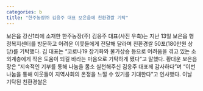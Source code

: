 ```yaml
---
categories: b
title: "한주농장㈜ 김응주 대표 보은읍에 친환경쌀 기탁"
---
```

보은읍 강신1리에 소재한 한주농장(주) 김응주 대표(사진 우측)는 지난 13일 보은읍 행정복지센터를 방문하고 어려운 이웃들에게 전달해 달라며 친환경쌀 50포(180만원 상당)를 기탁했다. 김 대표는 “코로나19 장기화와 물가상승 등으로 어려움을 겪고 있는 소외계층에게 작은 도움이 되길 바라는 마음으로 기탁하게 됐다&#750;고 말했다. 황대운 보은읍장은 “지속적인 기부를 통해 나눔을 몸소 실천해주신 김응주 대표께 감사하다”며 “이번 나눔을 통해 이웃들이 지역사회의 온정을 느낄 수 있기를 기대한다”고 인사했다. 이날 기탁된 친환경쌀은